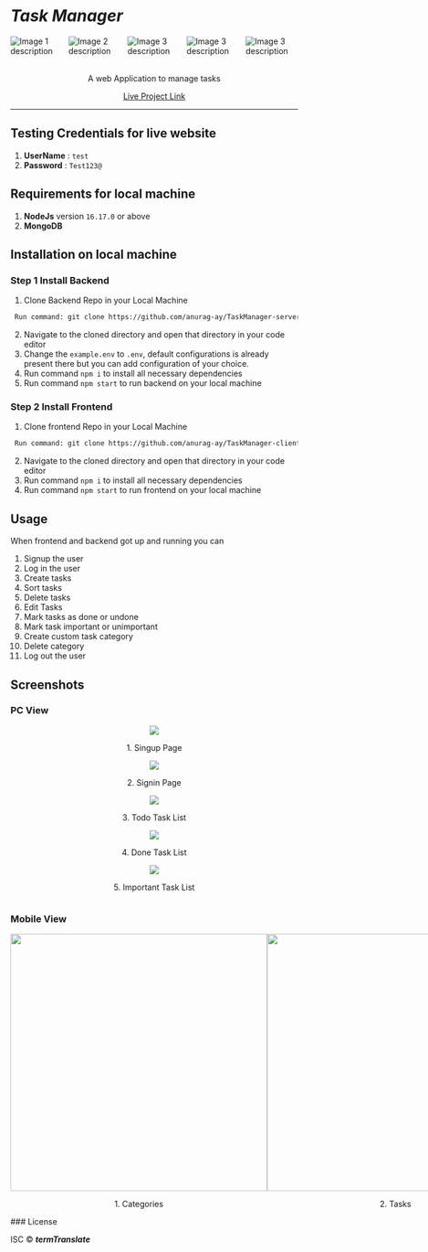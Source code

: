 # _Task Manager_

<div style="display:flex; justify-content:center;">
  <img src="https://img.shields.io/badge/license-ICS-green" alt="Image 1 description">
  <img style="margin-left:12px" src="https://img.shields.io/badge/build-passing-brightgreen" alt="Image 2 description">
  <img style="margin-left:12px" src="https://img.shields.io/badge/version-1.0.0-orange" alt="Image 3 description">
  <img style="margin-left:12px" src="https://img.shields.io/badge/npm-v8.15.0-blue" alt="Image 3 description">
  <img style="margin-left:12px" src="https://img.shields.io/badge/node-v16.17.0-yellow" alt="Image 3 description">
</div>
</br>
<div style="display:flex; align-items:center;flex-direction:column;">
<p>A web Application to manage tasks</p>
<a href="https://taskmanageranurag.netlify.app">Live Project Link</a>
</div>

---

## Testing Credentials for live website

1. **UserName** : `test`
2. **Password** : `Test123@`

## Requirements for local machine

1. **NodeJs** version `16.17.0` or above
2. **MongoDB**

## Installation on local machine

### Step 1 Install Backend

1. Clone Backend Repo in your Local Machine

```bash
 Run command: git clone https://github.com/anurag-ay/TaskManager-server
```

2. Navigate to the cloned directory and open that directory in your code editor
3. Change the `example.env` to `.env`, default configurations is already present there but you can add configuration of your choice.
4. Run command `npm i` to install all necessary dependencies
5. Run command `npm start` to run backend on your local machine

### Step 2 Install Frontend

1. Clone frontend Repo in your Local Machine

```bash
 Run command: git clone https://github.com/anurag-ay/TaskManager-client
```

2. Navigate to the cloned directory and open that directory in your code editor
3. Run command `npm i` to install all necessary dependencies
4. Run command `npm start` to run frontend on your local machine

## Usage

When frontend and backend got up and running you can

1. Signup the user
2. Log in the user
3. Create tasks
4. Sort tasks
5. Delete tasks
6. Edit Tasks
7. Mark tasks as done or undone
8. Mark task important or unimportant
9. Create custom task category
10. Delete category
11. Log out the user

## Screenshots

### PC View

<div style="display:flex; align-items:center;flex-direction:column;">
<img src="https://github.com/anurag-ay/TaskManager-client/assets/50657380/214863a1-0370-4f0b-ad46-1c60f320e6af">
<p>1. Singup Page</p>

<img src="https://github.com/anurag-ay/TaskManager-client/assets/50657380/75316041-b485-4df0-9655-92fff85495e8">
<p>2. Signin Page</p>

<img src="https://github.com/anurag-ay/TaskManager-client/assets/50657380/60dad1ea-44f3-47a1-bc5b-2df4f95d8761">
<p>3. Todo Task List</p>

<img src="https://github.com/anurag-ay/TaskManager-client/assets/50657380/1d5f92de-12ca-401d-acec-ccf726e21202">
<p>4. Done Task List</p>

<img src="https://github.com/anurag-ay/TaskManager-client/assets/50657380/2d2ab5f6-3597-4060-a689-8fa7fc305124">
<p>5. Important Task List</p>

</div>

### Mobile View

<div style="display: flex; justify-content: space-around;\"> 
<div style="display: flex; align-items: center; flex-direction: column;\"> 
<img style="height: 450px;\" src="https://github.com/anurag-ay/TaskManager-client/assets/50657380/7d16a731-1d65-4b03-a1c7-ca78088ff056\"> 
<p>1. Categories</p> 
</div>

<div style="display: flex; align-items: center; flex-direction: column;\"> 
<img style="height: 450px;\" src="https://github.com/anurag-ay/TaskManager-client/assets/50657380/61dc0727-1c5c-4b31-9379-5e80515ff8fc\"> 
<p>2. Tasks</p> 
</div> 
</div>
### License

ISC © **_termTranslate_**
